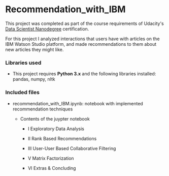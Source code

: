 # Recommendation_with_IBM

This project was completed as part of the course requirements of Udacity's [Data Scientist Nanodegree](https://www.udacity.com/course/data-scientist-nanodegree--nd025) certification.

For this project I analyzed interactions that users have with articles on the IBM Watson Studio platform, and made recommendations to them about new articles they might like. 

### Libraries used
* This project requires **Python 3.x** and the following libraries installed:
pandas, numpy, nltk

### Included files
* recommendation_with_IBM.ipynb: notebook with implemented recommendation techniques
  * Contents of the juypter notebook 

    * I  Exploratory Data Analysis

    * II Rank Based Recommendations

    * III User-User Based Collaborative Filtering

    * V Matrix Factorization

    * VI Extras & Concluding
